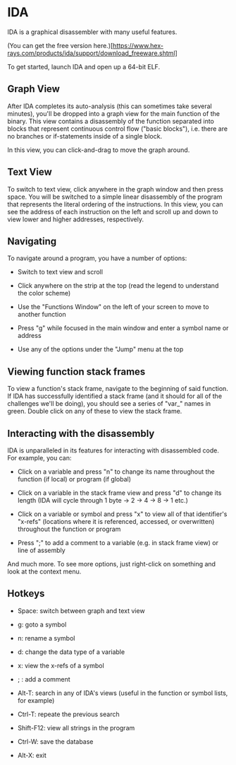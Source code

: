 # IDA

IDA is a graphical disassembler with many useful features.

(You can get the free version here.)[https://www.hex-rays.com/products/ida/support/download_freeware.shtml]

To get started, launch IDA and open up a 64-bit ELF.

## Graph View

After IDA completes its auto-analysis (this can sometimes take several minutes), you'll be dropped into a graph view for the main function of the binary. This view contains a disassembly of the function separated into blocks that represent continuous control flow ("basic blocks"), i.e. there are no branches or if-statements inside of a single block.

In this view, you can click-and-drag to move the graph around.

## Text View

To switch to text view, click anywhere in the graph window and then press space. You will be switched to a simple linear disassembly of the program that represents the literal ordering of the instructions. In this view, you can see the address of each instruction on the left and scroll up and down to view lower and higher addresses, respectively.

## Navigating

To navigate around a program, you have a number of options:

* Switch to text view and scroll

* Click anywhere on the strip at the top (read the legend to understand the color scheme)

* Use the "Functions Window" on the left of your screen to move to another function

* Press "g" while focused in the main window and enter a symbol name or address

* Use any of the options under the "Jump" menu at the top

## Viewing function stack frames

To view a function's stack frame, navigate to the beginning of said function. If IDA has successfully identified a stack frame (and it should for all of the challenges we'll be doing), you should see a series of "var_" names in green. Double click on any of these to view the stack frame.

## Interacting with the disassembly

IDA is unparalleled in its features for interacting with disassembled code. For example, you can:

* Click on a variable and press "n" to change its name throughout the function (if local) or program (if global)

* Click on a variable in the stack frame view and press "d" to change its length (IDA will cycle through 1 byte -> 2 -> 4 -> 8 -> 1 etc.)

* Click on a variable or symbol and press "x" to view all of that identifier's "x-refs" (locations where it is referenced, accessed, or overwritten) throughout the function or program

* Press ";" to add a comment to a variable (e.g. in stack frame view) or line of assembly

And much more. To see more options, just right-click on something and look at the context menu.

## Hotkeys

* Space: switch between graph and text view

* g: goto a symbol

* n: rename a symbol

* d: change the data type of a variable

* x: view the x-refs of a symbol

* ; : add a comment

* Alt-T: search in any of IDA's views (useful in the function or symbol lists, for example)

* Ctrl-T: repeate the previous search

* Shift-F12: view all strings in the program

* Ctrl-W: save the database

* Alt-X: exit
